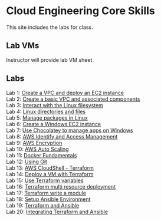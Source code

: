 # Cloud Engineering Core Skills

This site includes the labs for class.


## Lab VMs  
Instructor will provide lab VM sheet.

## Labs

Lab 1: [Create a VPC and deploy an EC2 instance](labs/aws_vpc_ec2)  
Lab 2: [Create a basic VPC and associated components](labs/aws_create_vpc)  
Lab 3: [Interact with the Linux filesystem](labs/linux_filesystem)  
Lab 4: [Linux directories and files](labs/linux_directories/)  
Lab 5: [Manage packages in Linux](labs/linux_packages/)  
Lab 6: [Create a Windows EC2 instance](labs/windows_ec2/)  
Lab 7: [Use Chocolatey to manage apps on Windows](labs/windows_chocolatey/)  
Lab 8: [AWS Identify and Access Management](labs/aws_iam/)  
Lab 9: [AWS Encryption](labs/aws_encryption/)  
Lab 10: [AWS Auto Scaling](labs/aws_ec2_autoscaling/)  
Lab 11: [Docker Fundamentals](labs/docker/)  
Lab 12: [Using Git](labs/git_history/)  
Lab 13: [AWS CloudShell - Terraform](labs/tf_cloudshell)  
Lab 14: [Deploy a VM with Terraform](labs/tf-first-instance/)  
Lab 15: [Use Terraform variables](labs/tf-variables-and-output/)  
Lab 16: [Terraform multi resource deployment](labs/tf-more-variables/)  
Lab 17: [Terraform write a module](labs/tf-write-module/)  
Lab 18: [Setup Ansible Environment](labs/setup-ansible/)  
Lab 19: [Terraform and Ansible](labs/ansible_vms/)  
Lab 20: [Integrating Terraform and Ansible](labs/tf_ansible_vms/)  

